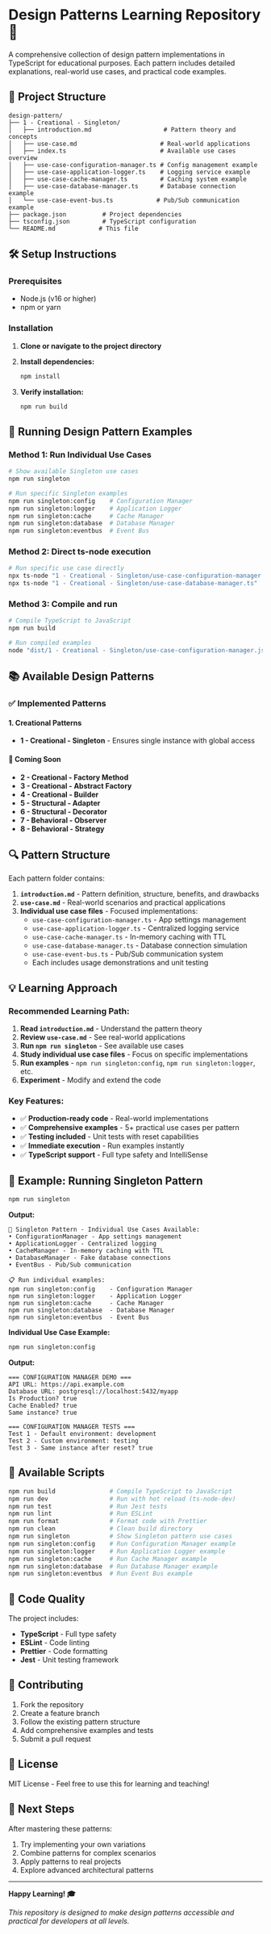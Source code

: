 # Design Patterns Learning Repository 🚀

A comprehensive collection of design pattern implementations in TypeScript for educational purposes. Each pattern includes detailed explanations, real-world use cases, and practical code examples.

## 📁 Project Structure

```
design-pattern/
├── 1 - Creational - Singleton/
│   ├── introduction.md                    # Pattern theory and concepts
│   ├── use-case.md                       # Real-world applications
│   ├── index.ts                          # Available use cases overview
│   ├── use-case-configuration-manager.ts # Config management example
│   ├── use-case-application-logger.ts    # Logging service example
│   ├── use-case-cache-manager.ts         # Caching system example
│   ├── use-case-database-manager.ts      # Database connection example
│   └── use-case-event-bus.ts            # Pub/Sub communication example
├── package.json          # Project dependencies
├── tsconfig.json         # TypeScript configuration
└── README.md            # This file
```

## 🛠️ Setup Instructions

### Prerequisites
- Node.js (v16 or higher)
- npm or yarn

### Installation

1. **Clone or navigate to the project directory**
2. **Install dependencies:**
   ```bash
   npm install
   ```

3. **Verify installation:**
   ```bash
   npm run build
   ```

## 🎯 Running Design Pattern Examples

### Method 1: Run Individual Use Cases
```bash
# Show available Singleton use cases
npm run singleton

# Run specific Singleton examples
npm run singleton:config    # Configuration Manager
npm run singleton:logger    # Application Logger  
npm run singleton:cache     # Cache Manager
npm run singleton:database  # Database Manager
npm run singleton:eventbus  # Event Bus
```

### Method 2: Direct ts-node execution
```bash
# Run specific use case directly
npx ts-node "1 - Creational - Singleton/use-case-configuration-manager.ts"
npx ts-node "1 - Creational - Singleton/use-case-database-manager.ts"
```

### Method 3: Compile and run
```bash
# Compile TypeScript to JavaScript
npm run build

# Run compiled examples
node "dist/1 - Creational - Singleton/use-case-configuration-manager.js"
```

## 📚 Available Design Patterns

### ✅ Implemented Patterns

#### 1. Creational Patterns
- **1 - Creational - Singleton** - Ensures single instance with global access

#### 🔄 Coming Soon
- **2 - Creational - Factory Method**
- **3 - Creational - Abstract Factory**
- **4 - Creational - Builder**
- **5 - Structural - Adapter**
- **6 - Structural - Decorator**
- **7 - Behavioral - Observer**
- **8 - Behavioral - Strategy**

## 🔍 Pattern Structure

Each pattern folder contains:

1. **`introduction.md`** - Pattern definition, structure, benefits, and drawbacks
2. **`use-case.md`** - Real-world scenarios and practical applications
3. **Individual use case files** - Focused implementations:
   - `use-case-configuration-manager.ts` - App settings management
   - `use-case-application-logger.ts` - Centralized logging service
   - `use-case-cache-manager.ts` - In-memory caching with TTL
   - `use-case-database-manager.ts` - Database connection simulation
   - `use-case-event-bus.ts` - Pub/Sub communication system
   - Each includes usage demonstrations and unit testing

## 💡 Learning Approach

### Recommended Learning Path:
1. **Read `introduction.md`** - Understand the pattern theory
2. **Review `use-case.md`** - See real-world applications  
3. **Run `npm run singleton`** - See available use cases
4. **Study individual use case files** - Focus on specific implementations
5. **Run examples** - `npm run singleton:config`, `npm run singleton:logger`, etc.
6. **Experiment** - Modify and extend the code

### Key Features:
- ✅ **Production-ready code** - Real-world implementations
- ✅ **Comprehensive examples** - 5+ practical use cases per pattern
- ✅ **Testing included** - Unit tests with reset capabilities
- ✅ **Immediate execution** - Run examples instantly
- ✅ **TypeScript support** - Full type safety and IntelliSense

## 🚀 Example: Running Singleton Pattern

```bash
npm run singleton
```

**Output:**
```
🎯 Singleton Pattern - Individual Use Cases Available:
• ConfigurationManager - App settings management
• ApplicationLogger - Centralized logging
• CacheManager - In-memory caching with TTL
• DatabaseManager - Fake database connections
• EventBus - Pub/Sub communication

📋 Run individual examples:
npm run singleton:config    - Configuration Manager
npm run singleton:logger    - Application Logger
npm run singleton:cache     - Cache Manager
npm run singleton:database  - Database Manager
npm run singleton:eventbus  - Event Bus
```

**Individual Use Case Example:**
```bash
npm run singleton:config
```
**Output:**
```
=== CONFIGURATION MANAGER DEMO ===
API URL: https://api.example.com
Database URL: postgresql://localhost:5432/myapp
Is Production? true
Cache Enabled? true
Same instance? true

=== CONFIGURATION MANAGER TESTS ===
Test 1 - Default environment: development
Test 2 - Custom environment: testing
Test 3 - Same instance after reset? true
```

## 📖 Available Scripts

```bash
npm run build               # Compile TypeScript to JavaScript
npm run dev                 # Run with hot reload (ts-node-dev)
npm run test                # Run Jest tests
npm run lint                # Run ESLint
npm run format              # Format code with Prettier
npm run clean               # Clean build directory
npm run singleton           # Show Singleton pattern use cases
npm run singleton:config    # Run Configuration Manager example
npm run singleton:logger    # Run Application Logger example
npm run singleton:cache     # Run Cache Manager example
npm run singleton:database  # Run Database Manager example
npm run singleton:eventbus  # Run Event Bus example
```

## 🎨 Code Quality

The project includes:
- **TypeScript** - Full type safety
- **ESLint** - Code linting
- **Prettier** - Code formatting
- **Jest** - Unit testing framework

## 🤝 Contributing

1. Fork the repository
2. Create a feature branch
3. Follow the existing pattern structure
4. Add comprehensive examples and tests
5. Submit a pull request

## 📝 License

MIT License - Feel free to use this for learning and teaching!

## 🎯 Next Steps

After mastering these patterns:
1. Try implementing your own variations
2. Combine patterns for complex scenarios
3. Apply patterns to real projects
4. Explore advanced architectural patterns

---

**Happy Learning! 🎓**

*This repository is designed to make design patterns accessible and practical for developers at all levels.* 